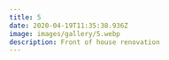 ```yaml
---
title: 5
date: 2020-04-19T11:35:38.936Z
image: images/gallery/5.webp
description: Front of house renovation
---
```

